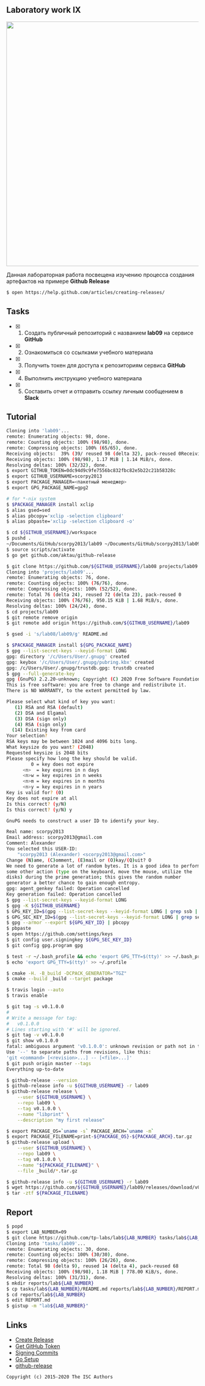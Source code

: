 ## Laboratory work IX

<a href="https://yandex.ru/efir/?stream_id=vYrKRcFKi46o"><img src="https://raw.githubusercontent.com/tp-labs/lab09/master/preview.png" width="640"/></a>

Данная лабораторная работа посвещена изучению процесса создания артефактов на примере **Github Release**

```sh
$ open https://help.github.com/articles/creating-releases/
```

## Tasks

- [x] 1. Создать публичный репозиторий с названием **lab09** на сервисе **GitHub**
- [x] 2. Ознакомиться со ссылками учебного материала
- [x] 3. Получить токен для доступа к репозиториям сервиса **GitHub**
- [x] 4. Выполнить инструкцию учебного материала
- [x] 5. Составить отчет и отправить ссылку личным сообщением в **Slack**

## Tutorial

```sh
Cloning into 'lab09'...
remote: Enumerating objects: 98, done.
remote: Counting objects: 100% (98/98), done.
remote: Compressing objects: 100% (65/65), done.
Receiving objects:  39% (39/ reused 98 (delta 32), pack-reused 0Receiving objects:  38% (38/98), 1.16 MiB | 1.13 MiB/s
Receiving objects: 100% (98/98), 1.17 MiB | 1.14 MiB/s, done.
Resolving deltas: 100% (32/32), done.
$ export GITHUB_TOKEN=0dc94d9c9fe7556bc832fbc82e5b22c21b58328c 
$ export GITHUB_USERNAME=scorpy2013
$ export PACKAGE_MANAGER=<пакетный менеджер>
$ export GPG_PACKAGE_NAME=gpg2
```

```sh
# for *-nix system
$ $PACKAGE_MANAGER install xclip
$ alias gsed=sed
$ alias pbcopy='xclip -selection clipboard'
$ alias pbpaste='xclip -selection clipboard -o'
```

```sh
$ cd ${GITHUB_USERNAME}/workspace
$ pushd .
~/Documents/GitHub/scorpy2013/lab09 ~/Documents/GitHub/scorpy2013/lab09
$ source scripts/activate
$ go get github.com/aktau/github-release
```

```sh
$ git clone https://github.com/${GITHUB_USERNAME}/lab08 projects/lab09
Cloning into 'projects/lab09'...
remote: Enumerating objects: 76, done.
remote: Counting objects: 100% (76/76), done.
remote: Compressing objects: 100% (52/52), done.
remote: Total 76 (delta 24), reused 72 (delta 23), pack-reused 0
Receiving objects: 100% (76/76), 950.15 KiB | 1.68 MiB/s, done.
Resolving deltas: 100% (24/24), done.
$ cd projects/lab09
$ git remote remove origin
$ git remote add origin https://github.com/${GITHUB_USERNAME}/lab09
```

```sh
$ gsed -i 's/lab08/lab09/g' README.md
```

```sh
$ $PACKAGE_MANAGER install ${GPG_PACKAGE_NAME}
$ gpg --list-secret-keys --keyid-format LONG
gpg: directory '/c/Users/User/.gnupg' created
gpg: keybox '/c/Users/User/.gnupg/pubring.kbx' created
gpg: /c/Users/User/.gnupg/trustdb.gpg: trustdb created
$ gpg --full-generate-key
gpg (GnuPG) 2.2.20-unknown; Copyright (C) 2020 Free Software Foundation, Inc.
This is free software: you are free to change and redistribute it.
There is NO WARRANTY, to the extent permitted by law.

Please select what kind of key you want:
   (1) RSA and RSA (default)
   (2) DSA and Elgamal
   (3) DSA (sign only)
   (4) RSA (sign only)
  (14) Existing key from card
Your selection?
RSA keys may be between 1024 and 4096 bits long.
What keysize do you want? (2048)
Requested keysize is 2048 bits
Please specify how long the key should be valid.
         0 = key does not expire
      <n>  = key expires in n days
      <n>w = key expires in n weeks
      <n>m = key expires in n months
      <n>y = key expires in n years
Key is valid for? (0)
Key does not expire at all
Is this correct? (y/N)
Is this correct? (y/N) y

GnuPG needs to construct a user ID to identify your key.

Real name: scorpy2013
Email address: scorpy2013@gmail.com
Comment: Alexander
You selected this USER-ID:
    "scorpy2013 (Alexander) <scorpy2013@gmail.com>"
Change (N)ame, (C)omment, (E)mail or (O)kay/(Q)uit? O
We need to generate a lot of random bytes. It is a good idea to perform
some other action (type on the keyboard, move the mouse, utilize the
disks) during the prime generation; this gives the random number
generator a better chance to gain enough entropy.
gpg: agent_genkey failed: Operation cancelled
Key generation failed: Operation cancelled
$ gpg --list-secret-keys --keyid-format LONG
$ gpg -K ${GITHUB_USERNAME}
$ GPG_KEY_ID=$(gpg --list-secret-keys --keyid-format LONG | grep ssb | tail -1 | awk '{print $2}' | awk -F'/' '{print $2}')
$ GPG_SEC_KEY_ID=$(gpg --list-secret-keys --keyid-format LONG | grep sec | tail -1 | awk '{print $2}' | awk -F'/' '{print $2}')
$ gpg --armor --export ${GPG_KEY_ID} | pbcopy
$ pbpaste
$ open https://github.com/settings/keys
$ git config user.signingkey ${GPG_SEC_KEY_ID}
$ git config gpg.program gpg
```

```sh
$ test -r ~/.bash_profile && echo 'export GPG_TTY=$(tty)' >> ~/.bash_profile
$ echo 'export GPG_TTY=$(tty)' >> ~/.profile
```

```sh
$ cmake -H. -B_build -DCPACK_GENERATOR="TGZ"
$ cmake --build _build --target package
```

```sh
$ travis login --auto
$ travis enable
```

```sh
$ git tag -s v0.1.0.0
#
# Write a message for tag:
#   v0.1.0.0
# Lines starting with '#' will be ignored.
$ git tag -v v0.1.0.0
$ git show v0.1.0.0
fatal: ambiguous argument 'v0.1.0.0': unknown revision or path not in the working tree.
Use '--' to separate paths from revisions, like this:
'git <command> [<revision>...] -- [<file>...]'
$ git push origin master --tags
Everything up-to-date
```

```sh
$ github-release --version
$ github-release info -u ${GITHUB_USERNAME} -r lab09
$ github-release release \
    --user ${GITHUB_USERNAME} \
    --repo lab09 \
    --tag v0.1.0.0 \
    --name "libprint" \
    --description "my first release"
```

```sh
$ export PACKAGE_OS=`uname -s` PACKAGE_ARCH=`uname -m` 
$ export PACKAGE_FILENAME=print-${PACKAGE_OS}-${PACKAGE_ARCH}.tar.gz
$ github-release upload \
    --user ${GITHUB_USERNAME} \
    --repo lab09 \
    --tag v0.1.0.0 \
    --name "${PACKAGE_FILENAME}" \
    --file _build/*.tar.gz
```

```sh
$ github-release info -u ${GITHUB_USERNAME} -r lab09
$ wget https://github.com/${GITHUB_USERNAME}/lab09/releases/download/v0.1.0.0/${PACKAGE_FILENAME}
$ tar -ztf ${PACKAGE_FILENAME}
```

## Report

```sh
$ popd
$ export LAB_NUMBER=09
$ git clone https://github.com/tp-labs/lab${LAB_NUMBER} tasks/lab${LAB_NUMBER}
Cloning into 'tasks/lab09'...
remote: Enumerating objects: 30, done.
remote: Counting objects: 100% (30/30), done.
remote: Compressing objects: 100% (26/26), done.
remote: Total 98 (delta 9), reused 14 (delta 4), pack-reused 68
Receiving objects: 100% (98/98), 1.18 MiB | 778.00 KiB/s, done.
Resolving deltas: 100% (31/31), done.
$ mkdir reports/lab${LAB_NUMBER}
$ cp tasks/lab${LAB_NUMBER}/README.md reports/lab${LAB_NUMBER}/REPORT.md
$ cd reports/lab${LAB_NUMBER}
$ edit REPORT.md
$ gistup -m "lab${LAB_NUMBER}"
```

## Links

- [Create Release](https://help.github.com/articles/creating-releases/)
- [Get GitHub Token](https://help.github.com/articles/creating-a-personal-access-token-for-the-command-line/)
- [Signing Commits](https://help.github.com/articles/signing-commits-with-gpg/)
- [Go Setup](http://www.golangbootcamp.com/book/get_setup)
- [github-release](https://github.com/aktau/github-release)

```
Copyright (c) 2015-2020 The ISC Authors
```
